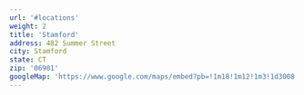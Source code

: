 ```yaml
---
url: '#locations'
weight: 2
title: 'Stamford'
address: 482 Summer Street
city: Stamford
state: CT
zip: '06901'
googleMap: 'https://www.google.com/maps/embed?pb=!1m18!1m12!1m3!1d3008.5672152102443!2d-73.54286528423793!3d41.056592479295944!2m3!1f0!2f0!3f0!3m2!1i1024!2i768!4f13.1!3m3!1m2!1s0x89c2a1e8bbfc8d31%3A0x14dfd9953df634ed!2sExcel+Academy%2C+LLC!5e0!3m2!1sen!2sus!4v1550346955250'
---
```

